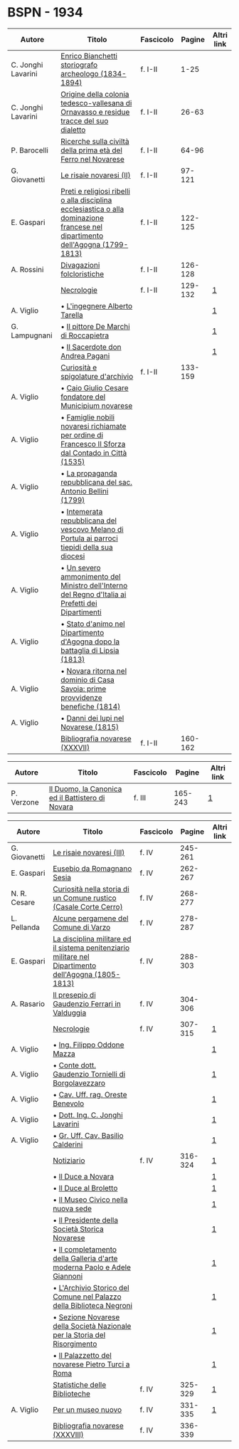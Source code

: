 # BSPN - 1934

| Autore             | Titolo                                                                                                                                                                              | Fascicolo | Pagine  | Altri link                                             |
|--------------------|-------------------------------------------------------------------------------------------------------------------------------------------------------------------------------------|-----------|---------|--------------------------------------------------------|
| C. Jonghi Lavarini | [Enrico Bianchetti storiografo archeologo (1834-1894)](https://en.calameo.com/read/00726073520ca1ae4c5bc)                                                                           | f. I-II   | 1-25    |                                                        |
| C. Jonghi Lavarini | [Origine della colonia tedesco-vallesana di Ornavasso e residue tracce del suo dialetto](https://en.calameo.com/read/00726073520ca1ae4c5bc)                                         | f. I-II   | 26-63   |                                                        |
| P. Barocelli       | [Ricerche sulla civiltà della prima età del Ferro nel Novarese](https://en.calameo.com/read/00726073520ca1ae4c5bc)                                                                  | f. I-II   | 64-96   |                                                        |
| G. Giovanetti      | [Le risaie novaresi (II)](https://en.calameo.com/read/00726073520ca1ae4c5bc)                                                                                                        | f. I-II   | 97-121  |                                                        |
| E. Gaspari         | [Preti e religiosi ribelli o alla disciplina ecclesiastica o alla dominazione francese nel dipartimento dell'Agogna (1799-1813)](https://en.calameo.com/read/00726073520ca1ae4c5bc) | f. I-II   | 122-125 |                                                        |
| A. Rossini         | [Divagazioni folcloristiche](https://en.calameo.com/read/00726073520ca1ae4c5bc)                                                                                                     | f. I-II   | 126-128 |                                                        |
|                    | [Necrologie](http://www.ssno.it/BSPNo/bspn_not34.html#341)                                                                                                                          | f. I-II   | 129-132 | [1](https://en.calameo.com/read/00726073520ca1ae4c5bc) |
| A. Viglio          | • [L'ingegnere Alberto Tarella](http://www.ssno.it/BSPNo/bspn_not34.html#341tar)                                                                                                    |           |         | [1](https://en.calameo.com/read/00726073520ca1ae4c5bc) |
| G. Lampugnani      | • [Il pittore De Marchi di Roccapietra](http://www.ssno.it/BSPNo/bspn_not34.html#341dem)                                                                                            |           |         | [1](https://en.calameo.com/read/00726073520ca1ae4c5bc) |
|                    | • [Il Sacerdote don Andrea Pagani](http://www.ssno.it/BSPNo/bspn_not34.html#341pag)                                                                                                 |           |         | [1](https://en.calameo.com/read/00726073520ca1ae4c5bc) |
|                    | [Curiosità e spigolature d'archivio](https://en.calameo.com/read/00726073520ca1ae4c5bc)                                                                                             | f. I-II   | 133-159 |                                                        |
| A. Viglio          | • [Caio Giulio Cesare fondatore del Municipium novarese](https://en.calameo.com/read/00726073520ca1ae4c5bc)                                                                         |           |         |                                                        |
| A. Viglio          | • [Famiglie nobili novaresi richiamate per ordine di Francesco II Sforza dal Contado in Città (1535)](https://en.calameo.com/read/00726073520ca1ae4c5bc)                            |           |         |                                                        |
| A. Viglio          | • [La propaganda repubblicana del sac. Antonio Bellini (1799)](https://en.calameo.com/read/00726073520ca1ae4c5bc)                                                                   |           |         |                                                        |
| A. Viglio          | • [Intemerata repubblicana del vescovo Melano di Portula ai parroci tiepidi della sua diocesi](https://en.calameo.com/read/00726073520ca1ae4c5bc)                                   |           |         |                                                        |
| A. Viglio          | • [Un severo ammonimento del Ministro dell'Interno del Regno d'Italia ai Prefetti dei Dipartimenti](https://en.calameo.com/read/00726073520ca1ae4c5bc)                              |           |         |                                                        |
| A. Viglio          | • [Stato d'animo nel Dipartimento d'Agogna dopo la battaglia di Lipsia (1813)](https://en.calameo.com/read/00726073520ca1ae4c5bc)                                                   |           |         |                                                        |
| A. Viglio          | • [Novara ritorna nel dominio di Casa Savoia: prime provvidenze benefiche (1814)](https://en.calameo.com/read/00726073520ca1ae4c5bc)                                                |           |         |                                                        |
| A. Viglio          | • [Danni dei lupi nel Novarese (1815)](https://en.calameo.com/read/00726073520ca1ae4c5bc)                                                                                           |           |         |                                                        |
|                    | [Bibliografia novarese (XXXVII)](https://en.calameo.com/read/00726073520ca1ae4c5bc)                                                                                                 | f. I-II   | 160-162 |                                                        |

| Autore     | Titolo                                                                                                | Fascicolo | Pagine  | Altri link                                             |
|------------|-------------------------------------------------------------------------------------------------------|-----------|---------|--------------------------------------------------------|
| P. Verzone | [Il Duomo, la Canonica ed il Battistero di Novara](http://www.ssno.it/BSPNo/bspn_aromnov.html#XXVIII) | f. III    | 165-243 | [1](https://en.calameo.com/read/007260735b9e3075f41b8) |

| Autore        | Titolo                                                                                                                                                    | Fascicolo | Pagine  | Altri link                                             |
|---------------|-----------------------------------------------------------------------------------------------------------------------------------------------------------|-----------|---------|--------------------------------------------------------|
| G. Giovanetti | [Le risaie novaresi (III)](https://en.calameo.com/read/0072607351fb22e1afe86)                                                                             | f. IV     | 245-261 |                                                        |
| E. Gaspari    | [Eusebio da Romagnano Sesia](https://en.calameo.com/read/0072607351fb22e1afe86)                                                                           | f. IV     | 262-267 |                                                        |
| N. R. Cesare  | [Curiosità nella storia di un Comune rustico (Casale Corte Cerro)](https://en.calameo.com/read/0072607351fb22e1afe86)                                     | f. IV     | 268-277 |                                                        |
| L. Pellanda   | [Alcune pergamene del Comune di Varzo](https://en.calameo.com/read/0072607351fb22e1afe86)                                                                 | f. IV     | 278-287 |                                                        |
| E. Gaspari    | [La disciplina militare ed il sistema penitenziario militare nel Dipartimento dell'Agogna (1805-1813)](https://en.calameo.com/read/0072607351fb22e1afe86) | f. IV     | 288-303 |                                                        |
| A. Rasario    | [Il presepio di Gaudenzio Ferrari in Valduggia](https://en.calameo.com/read/0072607351fb22e1afe86)                                                        | f. IV     | 304-306 |                                                        |
|               | [Necrologie](http://www.ssno.it/BSPNo/bspn_not34.html#344a)                                                                                               | f. IV     | 307-315 | [1](https://en.calameo.com/read/0072607351fb22e1afe86) |
| A. Viglio     | • [Ing. Filippo Oddone Mazza](http://www.ssno.it/BSPNo/bspn_not34.html#344odd)                                                                            |           |         | [1](https://en.calameo.com/read/0072607351fb22e1afe86) |
| A. Viglio     | • [Conte dott. Gaudenzio Tornielli di Borgolavezzaro](http://www.ssno.it/BSPNo/bspn_not34.html#344tor)                                                    |           |         | [1](https://en.calameo.com/read/0072607351fb22e1afe86) |
| A. Viglio     | • [Cav. Uff. rag. Oreste Benevolo](http://www.ssno.it/BSPNo/bspn_not34.html#344ben)                                                                       |           |         | [1](https://en.calameo.com/read/0072607351fb22e1afe86) |
| A. Viglio     | • [Dott. Ing. C. Jonghi Lavarini](http://www.ssno.it/BSPNo/bspn_not34.html#344lav)                                                                        |           |         | [1](https://en.calameo.com/read/0072607351fb22e1afe86) |
| A. Viglio     | • [Gr. Uff. Cav. Basilio Calderini](http://www.ssno.it/BSPNo/bspn_not34.html#344cal)                                                                      |           |         | [1](https://en.calameo.com/read/0072607351fb22e1afe86) |
|               | [Notiziario](http://www.ssno.it/BSPNo/bspn_not34.html#344b)                                                                                               | f. IV     | 316-324 | [1](https://en.calameo.com/read/0072607351fb22e1afe86) |
|               | • [Il Duce a Novara](http://www.ssno.it/BSPNo/bspn_not34.html#344dnov)                                                                                    |           |         | [1](https://en.calameo.com/read/0072607351fb22e1afe86) |
|               | • [Il Duce al Broletto](http://www.ssno.it/BSPNo/bspn_not34.html#344dbro)                                                                                 |           |         | [1](https://en.calameo.com/read/0072607351fb22e1afe86) |
|               | • [Il Museo Civico nella nuova sede](http://www.ssno.it/BSPNo/bspn_not34.html#344mus)                                                                     |           |         | [1](https://en.calameo.com/read/0072607351fb22e1afe86) |
|               | • [Il Presidente della Società Storica Novarese](http://www.ssno.it/BSPNo/bspn_not34.html#344pssn)                                                        |           |         | [1](https://en.calameo.com/read/0072607351fb22e1afe86) |
|               | • [Il completamento della Galleria d'arte moderna Paolo e Adele Giannoni](http://www.ssno.it/BSPNo/bspn_not34.html#344gall)                               |           |         | [1](https://en.calameo.com/read/0072607351fb22e1afe86) |
|               | • [L'Archivio Storico del Comune nel Palazzo della Biblioteca Negroni](http://www.ssno.it/BSPNo/bspn_not34.html#344arch)                                  |           |         | [1](https://en.calameo.com/read/0072607351fb22e1afe86) |
|               | • [Sezione Novarese della Società Nazionale per la Storia del Risorgimento](http://www.ssno.it/BSPNo/bspn_not34.html#344Nris)                             |           |         | [1](https://en.calameo.com/read/0072607351fb22e1afe86) |
|               | • [Il Palazzetto del novarese Pietro Turci a Roma](http://www.ssno.it/BSPNo/bspn_not34.html#344turci)                                                     |           |         | [1](https://en.calameo.com/read/0072607351fb22e1afe86) |
|               | [Statistiche delle Biblioteche](http://www.ssno.it/BSPNo/bspn_not34.html#344c)                                                                            | f. IV     | 325-329 | [1](https://en.calameo.com/read/0072607351fb22e1afe86) |
| A. Viglio     | [Per un museo nuovo](http://www.ssno.it/BSPNo/bspn_not34.html#344d)                                                                                       | f. IV     | 331-335 | [1](https://en.calameo.com/read/0072607351fb22e1afe86) |
|               | [Bibliografia novarese (XXXVIII)](https://en.calameo.com/read/0072607351fb22e1afe86)                                                                      | f. IV     | 336-339 |                                                        |
